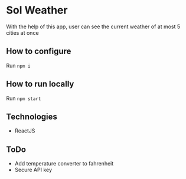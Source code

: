 # Sol Weather

With the help of this app, user can see the current weather of at most 5 cities at once

## How to configure
Run `npm i` 

## How to run locally

Run `npm start`

## Technologies

- ReactJS

## ToDo
- Add temperature converter to fahrenheit
- Secure API key